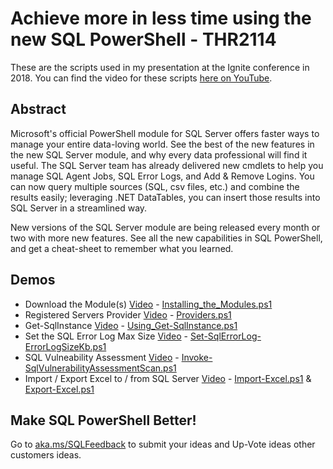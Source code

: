 # Achieve more in less time using the new SQL PowerShell - THR2114

These are the scripts used in my presentation at the Ignite conference in 2018.  You can find the video for these scripts [here on YouTube](https://youtu.be/3tVnNm-w4Bg).

## Abstract

Microsoft's official PowerShell module for SQL Server offers faster ways to manage your entire data-loving world. See the best of the new features in the new SQL Server module, and why every data professional will find it useful. The SQL Server team has already delivered new cmdlets to help you manage SQL Agent Jobs, SQL Error Logs, and Add & Remove Logins. You can now query multiple sources (SQL, csv files, etc.) and combine the results easily; leveraging .NET DataTables, you can insert those results into SQL Server in a streamlined way.

New versions of the SQL Server module are being released every month or two with more new features. See all the new capabilities in SQL PowerShell, and get a cheat-sheet to remember what you learned.

## Demos

+ Download the Module(s) [Video](https://youtu.be/3tVnNm-w4Bg?t=315) - [Installing_the_Modules.ps1](./0000_Installing_the_Modules.ps1)
+ Registered Servers Provider [Video](https://youtu.be/3tVnNm-w4Bg?t=509) - [Providers.ps1](./000_Providers.ps1)
+ Get-SqlInstance [Video](https://youtu.be/3tVnNm-w4Bg?t=615) - [Using_Get-SqlInstance.ps1](./00_Using_Get-SqlInstance.ps1)
+ Set the SQL Error Log Max Size [Video](https://youtu.be/3tVnNm-w4Bg?t=771) - [Set-SqlErrorLog-ErrorLogSizeKb.ps1](./0A_Set-SqlErrorLog-ErrorLogSizeKb.ps1)
+ SQL Vulneability Assessment [Video](https://youtu.be/3tVnNm-w4Bg?t=1057) - [Invoke-SqlVulnerabilityAssessmentScan.ps1](./1_Invoke-SqlVulnerabilityAssessmentScan.ps1)
+ Import / Export Excel to / from SQL Server [Video](https://youtu.be/3tVnNm-w4Bg?t=1316) - [Import-Excel.ps1](2A_Import-Excel.ps1) & [Export-Excel.ps1](./2B_Export-Excel.ps1)
 

## Make SQL PowerShell Better!

Go to [aka.ms/SQLFeedback](aka.ms/SQLFeedback) to submit your ideas and Up-Vote ideas other customers ideas.